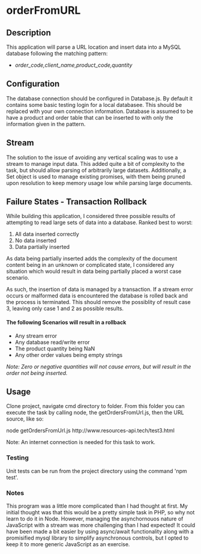 <h1>orderFromURL</h1>
<h2>Description</h2>
<p>This application will parse a URL location and insert data into a MySQL database following the matching pattern:
<ul><li><em>order_code,client_name,product_code,quantity</em></li></ul>
</p>

<h2>Configuration</h2>
<p>The database connection should be configured in Database.js. By default it contains some basic testing login for a local databasee.
This should be replaced with your own connection information. Database is assumed to be have a product and order table that can be inserted to
with only the information given in the pattern.</p>

<h2>Stream</h2>
<p>The solution to the issue of avoiding any vertical scaling was to use a stream to manage input data. 
This added quite a bit of complexity to the task, but should allow parsing of arbitrarily large datasets.
Additionally, a Set object is used to manage existing promises, with them being pruned upon resolution to keep
memory usage low while parsing large documents.

<h2>Failure States - Transaction Rollback</h2>
<p>While building this application, I considered three possible results of attempting to read large sets of data into a database. Ranked best to worst:
<ol>
<li>All data inserted correctly</li>
<li>No data inserted</li>
<li>Data partially inserted</li>
</ol>
<p>As data being partially inserted adds the complexity of the document content being in an unknown or complicated state, I considered
any situation which would result in data being partially placed a worst case scenario.</p>

<p>As such, the insertion of data is managed by a transaction. If a stream error occurs or malformed data is encountered
the database is rolled back and the process is terminated. This should remove the possiblity of result case 3, leaving only
case 1 and 2 as possible results.</p>

<h4>The following Scenarios will result in a rollback</h4>
<ul>
<li>Any stream error</li>
<li>Any database read/write error</li>
<li>The product quantity being NaN</li>
<li>Any other order values being empty strings</li>
</ul>

<em>Note: Zero or negative quantities will not cause errors, but will result in the order not being inserted.</em>



<h2>Usage</h2>
<p>Clone project, navigate cmd directory to folder. From this folder you can execute the task by calling node, the getOrdersFromUrl.js, then the URL source, like so:</p>

<p>node getOrdersFromUrl.js http://www.resources-api.tech/test3.html</p>

<p>Note: An internet connection is needed for this task to work.</p>

<h3>Testing</h3>
Unit tests can be run from the project directory using the command 'npm test'.

<h3>Notes</h3>
<p>This program was a little more complicated than I had thought at first. My initial thought was that this would be a pretty simple task in PHP, so why not learn to do it in Node. However, managing the asynchornouos nature of JavaScript with a stream was more challenging than I had expected! It could have been made a bit easier by using async/await functionality along with a promisified mysql library to simplify asynchronous controls, but I opted to keep it to more generic JavaScript as an exercise.</p>
